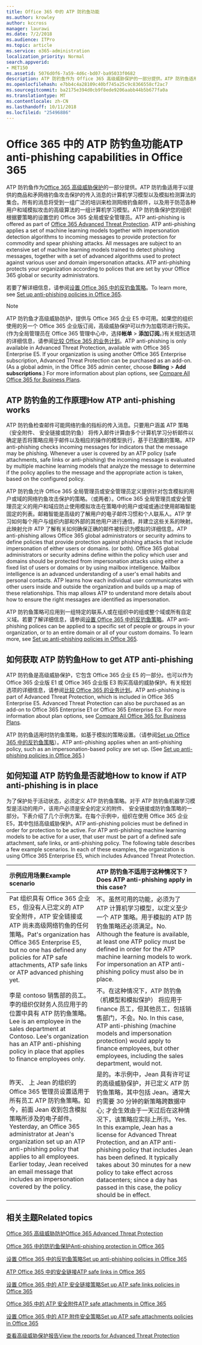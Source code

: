```yaml
---
title: Office 365 中的 ATP 防钓鱼功能
ms.author: krowley
author: kccross
manager: laurawi
ms.date: 7/2/2018
ms.audience: ITPro
ms.topic: article
ms.service: o365-administration
localization_priority: Normal
search.appverid:
- MET150
ms.assetid: 5076d0f6-7a59-4d6c-bd07-ba95033f0682
description: ATP 防钓鱼作为 Office 365 高级威胁保护的一部分提供。ATP 防钓鱼适用于以提供的商品和矛网络钓鱼攻击保护的传入消息的计算机学习模型以及模拟检测算法的集合。所有的消息将受到一组广泛的培训来检测网络钓鱼邮件，以及用于防范各种用户和域模拟攻击的高级算法的一组计算机学习模型。ATP 防钓鱼保护您的组织根据要策略的设置您的 Office 365 全局或安全管理员。
ms.openlocfilehash: e7bb4c4a28109c40bf745a25c9c8366558cf2ac7
ms.sourcegitcommit: ba2175e394d0cb9f8ede9206aabb44b5b677fa0a
ms.translationtype: MT
ms.contentlocale: zh-CN
ms.lasthandoff: 10/11/2018
ms.locfileid: "25496886"
---
```

# <a name="atp-anti-phishing-capabilities-in-office-365"></a><span data-ttu-id="3e06f-106">Office 365 中的 ATP 防钓鱼功能</span><span class="sxs-lookup"><span data-stu-id="3e06f-106">ATP anti-phishing capabilities in Office 365</span></span>

<span data-ttu-id="3e06f-p102">ATP 防钓鱼作为[Office 365 高级威胁保护](https://technet.microsoft.com/en-us/library/exchange-online-advanced-threat-protection-service-description.aspx)的一部分提供。ATP 防钓鱼适用于以提供的商品和矛网络钓鱼攻击保护的传入消息的计算机学习模型以及模拟检测算法的集合。所有的消息将受到一组广泛的培训来检测网络钓鱼邮件，以及用于防范各种用户和域模拟攻击的高级算法的一组计算机学习模型。ATP 防钓鱼保护您的组织根据要策略的设置您的 Office 365 全局或安全管理员。</span><span class="sxs-lookup"><span data-stu-id="3e06f-p102">ATP anti-phishing is offered as part of [Office 365 Advanced Threat Protection](https://technet.microsoft.com/en-us/library/exchange-online-advanced-threat-protection-service-description.aspx). ATP anti-phishing applies a set of machine learning models together with impersonation detection algorithms to incoming messages to provide protection for commodity and spear phishing attacks. All messages are subject to an extensive set of machine learning models trained to detect phishing messages, together with a set of advanced algorithms used to protect against various user and domain impersonation attacks. ATP anti-phishing protects your organization according to polices that are set by your Office 365 global or security administrators.</span></span>
  
<span data-ttu-id="3e06f-111">若要了解详细信息，请参阅[设置 Office 365 中的反钓鱼策略](set-up-anti-phishing-policies.md)。</span><span class="sxs-lookup"><span data-stu-id="3e06f-111">To learn more, see [Set up anti-phishing policies in Office 365](set-up-anti-phishing-policies.md).</span></span>
  
> [!NOTE]
> <span data-ttu-id="3e06f-p103">ATP 防钓鱼才高级威胁防护，提供与 Office 365 企业 E5 中可用。如果您的组织使用的另一个 Office 365 企业版订阅，高级威胁保护可以作为加载项进行购买。(作为全局管理员在 Office 365 管理中心中，选择**帐单** \> **添加订阅**。)有关规划选项的详细信息，请参阅[比较 Office 365 的业务计划](https://go.microsoft.com/fwlink/?linkid=844053)。</span><span class="sxs-lookup"><span data-stu-id="3e06f-p103">ATP anti-phishing is only available in Advanced Threat Protection, available with Office 365 Enterprise E5. If your organization is using another Office 365 Enterprise subscription, Advanced Threat Protection can be purchased as an add-on. (As a global admin, in the Office 365 admin center, choose **Billing** \> **Add subscriptions**.) For more information about plan options, see [Compare All Office 365 for Business Plans](https://go.microsoft.com/fwlink/?linkid=844053).</span></span> 
    
## <a name="how-atp-anti-phishing-works"></a><span data-ttu-id="3e06f-115">ATP 防钓鱼的工作原理</span><span class="sxs-lookup"><span data-stu-id="3e06f-115">How ATP anti-phishing works</span></span>
<span data-ttu-id="3e06f-116"><a name="Howantiphishworks"> </a></span><span class="sxs-lookup"><span data-stu-id="3e06f-116"></span></span>

<span data-ttu-id="3e06f-p104">ATP 防钓鱼检查邮件可能网络钓鱼的指标的传入消息。只要用户涵盖 ATP 策略 （安全附件、 安全链接或防钓鱼） 将传入邮件计算由多个计算机学习分析邮件以确定是否将策略应用于邮件以及相应的操作的模型执行，基于已配置的策略。</span><span class="sxs-lookup"><span data-stu-id="3e06f-p104">ATP anti-phishing checks incoming messages for indicators that the message may be phishing. Whenever a user is covered by an ATP policy (safe attachments, safe links or anti-phishing) the incoming message is evaluated by multiple machine learning models that analyze the message to determine if the policy applies to the message and the appropriate action is taken, based on the configured policy.</span></span>
  
<span data-ttu-id="3e06f-p105">ATP 防钓鱼允许 Office 365 全局管理员或安全管理员定义提供针对包含模拟的用户或域的网络钓鱼攻击保护的策略。（或两者）。Office 365 全局管理员或安全管理员定义的用户和域应防止使用模拟攻击在策略中的用户或域或通过使用邮箱智能固定的列表。邮箱智能是高级的了解用户的电子邮件习惯和个人联系人。ATP 学习如何每个用户与组织内部和外部的其他用户进行通信，并建立这些关系的映射。此映射允许 ATP 了解有关如何确保正确的邮件被标识为模拟的详细信息。</span><span class="sxs-lookup"><span data-stu-id="3e06f-p105">ATP anti-phishing allows Office 365 global administrators or security admins to define policies that provide protection against phishing attacks that include impersonation of either users or domains. (or both). Office 365 global administrators or security admins define within the policy which user and domains should be protected from impersonation attacks using either a fixed list of users or domains or by using mailbox intelligence. Mailbox intelligence is an advanced understanding of a user's email habits and personal contacts. ATP learns how each individual user communicates with other users inside and outside the organization and builds up a map of these relationships. This map allows ATP to understand more details about how to ensure the right messages are identified as impersonation.</span></span>
  
<span data-ttu-id="3e06f-p106">ATP 防钓鱼策略可应用到一组特定的联系人或在组织中的组或整个域或所有自定义域。若要了解详细信息，请参阅[设置 Office 365 中的反钓鱼策略](set-up-anti-phishing-policies.md)。</span><span class="sxs-lookup"><span data-stu-id="3e06f-p106">ATP anti-phishing polices can be applied to a specific set of people or groups in your organization, or to an entire domain or all of your custom domains. To learn more, see [Set up anti-phishing policies in Office 365](set-up-anti-phishing-policies.md).</span></span>
  
## <a name="how-to-get-atp-anti-phishing"></a><span data-ttu-id="3e06f-127">如何获取 ATP 防钓鱼</span><span class="sxs-lookup"><span data-stu-id="3e06f-127">How to get ATP anti-phishing</span></span>
<span data-ttu-id="3e06f-128"><a name="Howtogetantiphish"> </a></span><span class="sxs-lookup"><span data-stu-id="3e06f-128"></span></span>

<span data-ttu-id="3e06f-p107">ATP 防钓鱼是高级威胁保护，它包含 Office 365 企业 E5 的一部分。也可以作为 Office 365 企业版 E1 或 Office 365 企业版 E3 购买高级的威胁保护。有关规划选项的详细信息，请参阅[比较 Office 365 的业务计划](https://go.microsoft.com/fwlink/?linkid=844053)。</span><span class="sxs-lookup"><span data-stu-id="3e06f-p107">ATP anti-phishing is part of Advanced Threat Protection, which is included in Office 365 Enterprise E5. Advanced Threat Protection can also be purchased as an add-on to Office 365 Enterprise E1 or Office 365 Enterprise E3. For more information about plan options, see [Compare All Office 365 for Business Plans](https://go.microsoft.com/fwlink/?linkid=844053).</span></span>
  
<span data-ttu-id="3e06f-p108">ATP 防钓鱼适用时防钓鱼策略，如基于模拟的策略设置。（请参阅[Set up Office 365 中的反钓鱼策略](set-up-anti-phishing-policies.md)）。</span><span class="sxs-lookup"><span data-stu-id="3e06f-p108">ATP anti-phishing applies when an anti-phishing policy, such as an impersonation-based policy are set up. (See [Set up anti-phishing policies in Office 365](set-up-anti-phishing-policies.md).)</span></span>
  
## <a name="how-to-know-if-atp-anti-phishing-is-in-place"></a><span data-ttu-id="3e06f-134">如何知道 ATP 防钓鱼是否就地</span><span class="sxs-lookup"><span data-stu-id="3e06f-134">How to know if ATP anti-phishing is in place</span></span>
<span data-ttu-id="3e06f-135"><a name="IsantiphishOn"> </a></span><span class="sxs-lookup"><span data-stu-id="3e06f-135"></span></span>

<span data-ttu-id="3e06f-p109">为了保护处于活动状态，必须定义 ATP 防钓鱼策略。对于 ATP 防钓鱼机器学习模型是活动的用户，该用户必须是安全的定义的附件、 安全链接或防钓鱼策略的一部分。下表介绍了几个示例方案。在每个示例中，组织在使用 Office 365 企业 E5，其中包括高级威胁保护。</span><span class="sxs-lookup"><span data-stu-id="3e06f-p109">ATP anti-phishing policies must be defined in order for protection to be active. For ATP anti-phishing machine learning models to be active for a user, that user must be part of a defined safe attachment, safe links, or anti-phishing policy. The following table describes a few example scenarios. In each of these examples, the organization is using Office 365 Enterprise E5, which includes Advanced Threat Protection.</span></span>
  
|<span data-ttu-id="3e06f-140">**示例应用场景**</span><span class="sxs-lookup"><span data-stu-id="3e06f-140">**Example scenario**</span></span>|<span data-ttu-id="3e06f-141">**ATP 防钓鱼不适用于这种情况下？**</span><span class="sxs-lookup"><span data-stu-id="3e06f-141">**Does ATP anti-phishing apply in this case?**</span></span>|
|:-----|:-----|
|<span data-ttu-id="3e06f-142">Pat 组织具有 Office 365 企业 E5，但没有人已定义的 ATP 安全附件，ATP 安全链接或 ATP 尚未高级网络钓鱼的任何策略。</span><span class="sxs-lookup"><span data-stu-id="3e06f-142">Pat's organization has Office 365 Enterprise E5, but no one has defined any policies for ATP safe attachments, ATP safe links or ATP advanced phishing yet.</span></span>|<span data-ttu-id="3e06f-p110">不。虽然可用的功能，必须为了 ATP 计算机学习模型，以定义至少一个 ATP 策略。用于模拟的 ATP 防钓鱼策略还必须满足。</span><span class="sxs-lookup"><span data-stu-id="3e06f-p110">No. Although the feature is available, at least one ATP policy must be defined in order for the ATP machine learning models to work. For impersonation an ATP anti-phishing policy must also be in place.</span></span>|
|<span data-ttu-id="3e06f-p111">李是 contoso 销售部的员工。李的组织仅财务人员应用于的位置中具有 ATP 防钓鱼策略。</span><span class="sxs-lookup"><span data-stu-id="3e06f-p111">Lee is an employee in the sales department at Contoso. Lee's organization has an ATP anti-phishing policy in place that applies to finance employees only.</span></span>|<span data-ttu-id="3e06f-p112">不。在这种情况下，ATP 防钓鱼 （机模型和模拟保护） 将应用于 finance 员工，但其他员工，包括销售部门，不会。</span><span class="sxs-lookup"><span data-stu-id="3e06f-p112">No. In this case, ATP anti-phishing (machine models and impersonation protection) would apply to finance employees, but other employees, including the sales department, would not.</span></span>|
|<span data-ttu-id="3e06f-p113">昨天、 上 Jean 的组织的 Office 365 管理员设置适用于所有员工 ATP 防钓鱼策略。如今，前面 Jean 收到包含模拟策略所涉及的电子邮件。</span><span class="sxs-lookup"><span data-stu-id="3e06f-p113">Yesterday, an Office 365 administrator at Jean's organization set up an ATP anti-phishing policy that applies to all employees. Earlier today, Jean received an email message that includes an impersonation covered by the policy.</span></span>|<span data-ttu-id="3e06f-p114">是的。本示例中，Jean 具有许可证的高级威胁保护，并已定义 ATP 防钓鱼策略，其中包括 Jean。通常大约需要 30 分钟的新策略跨数据中心; 才会生效由于一天过后在这种情况下，该策略应实际上所示。</span><span class="sxs-lookup"><span data-stu-id="3e06f-p114">Yes. In this example, Jean has a license for Advanced Threat Protection, and an ATP anti-phishing policy that includes Jean has been defined. It typically takes about 30 minutes for a new policy to take effect across datacenters; since a day has passed in this case, the policy should be in effect.</span></span>|
   
## <a name="related-topics"></a><span data-ttu-id="3e06f-155">相关主题</span><span class="sxs-lookup"><span data-stu-id="3e06f-155">Related topics</span></span>
<span data-ttu-id="3e06f-156"><a name="IsantiphishOn"> </a></span><span class="sxs-lookup"><span data-stu-id="3e06f-156"></span></span>

[<span data-ttu-id="3e06f-157">Office 365 高级威胁防护</span><span class="sxs-lookup"><span data-stu-id="3e06f-157">Office 365 Advanced Threat Protection</span></span>](office-365-atp.md)
  
[<span data-ttu-id="3e06f-158">Office 365 中的防钓鱼保护</span><span class="sxs-lookup"><span data-stu-id="3e06f-158">Anti-phishing protection in Office 365</span></span>](anti-phishing-protection.md)
  
[<span data-ttu-id="3e06f-159">设置 Office 365 中的反钓鱼策略</span><span class="sxs-lookup"><span data-stu-id="3e06f-159">Set up anti-phishing policies in Office 365</span></span>](set-up-anti-phishing-policies.md)
  
[<span data-ttu-id="3e06f-160">ATP Office 365 中的安全链接</span><span class="sxs-lookup"><span data-stu-id="3e06f-160">ATP safe links in Office 365</span></span>](atp-safe-links.md)
  
[<span data-ttu-id="3e06f-161">设置 Office 365 中的 ATP 安全链接策略</span><span class="sxs-lookup"><span data-stu-id="3e06f-161">Set up ATP safe links policies in Office 365</span></span>](set-up-atp-safe-links-policies.md)
  
[<span data-ttu-id="3e06f-162">Office 365 中的 ATP 安全附件</span><span class="sxs-lookup"><span data-stu-id="3e06f-162">ATP safe attachments in Office 365</span></span>](atp-safe-attachments.md)
  
[<span data-ttu-id="3e06f-163">设置 Office 365 中的 ATP 附件安全策略</span><span class="sxs-lookup"><span data-stu-id="3e06f-163">Set up ATP safe attachments policies in Office 365</span></span>](set-up-atp-safe-attachments-policies.md)
  
[<span data-ttu-id="3e06f-164">查看高级威胁保护报告</span><span class="sxs-lookup"><span data-stu-id="3e06f-164">View the reports for Advanced Threat Protection</span></span>](view-reports-for-atp.md)
  

